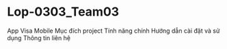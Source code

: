 # Lop-0303_Team03
App Visa Mobile
Mục đích project
Tính năng chính
Hướng dẫn cài đặt và sử dụng
Thông tin liên hệ